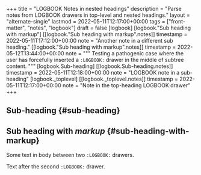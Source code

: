 +++
title = "LOGBOOK Notes in nested headings"
description = "Parse notes from LOGBOOK drawers in top-level and nested headings."
layout = "alternate-single"
lastmod = 2022-05-11T12:17:00+00:00
tags = ["front-matter", "notes", "logbook"]
draft = false
[logbook]
  [logbook."Sub heading with markup"]
    [[logbook."Sub heading with markup".notes]]
      timestamp = 2022-05-11T17:12:00+00:00
      note = "Another note in a different sub heading."
    [[logbook."Sub heading with markup".notes]]
      timestamp = 2022-05-12T13:44:00+00:00
      note = """
  Testing a pathogenic case where the user has forcefully inserted a
  `:LOGBOOK:` drawer in the middle of subtree content.
  """
  [logbook.Sub-heading]
    [[logbook.Sub-heading.notes]]
      timestamp = 2022-05-11T12:18:00+00:00
      note = "LOGBOOK note in a sub-heading"
  [logbook._toplevel]
    [[logbook._toplevel.notes]]
      timestamp = 2022-05-11T12:17:00+00:00
      note = "Note in the top-heading LOGBOOK drawer"
+++

## Sub-heading {#sub-heading}


## Sub heading **with** _markup_ {#sub-heading-with-markup}


Some text in body between two `:LOGBOOK:` drawers.


Text after the second `:LOGBOOK:` drawer.
